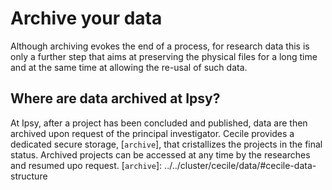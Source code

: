 # Archive your data

Although archiving evokes the end of a process, for research data this is only a further step that aims at preserving the physical files for a long time and at the same time at allowing the re-usal of such data.

## Where are data archived at Ipsy?

At Ipsy, after a project has been concluded and published, data are then archived upon request of the principal investigator. 
Cecile provides a dedicated secure storage, [`archive`], that cristallizes the projects in the final status. Archived projects can be accessed at any time by the researches and resumed upo request.
[`archive`]: ../../cluster/cecile/data/#cecile-data-structure

